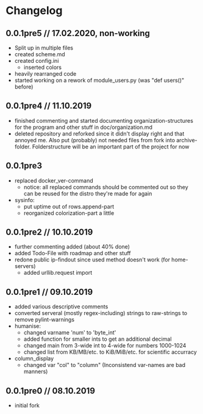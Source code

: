 # Changelog

## 0.0.1pre5 // 17.02.2020, non-working

* Split up in multiple files
* created scheme.md
* created config.ini
  * inserted colors
* heavily rearranged code
* started working on a rework of module_users.py (was "def users()" before)

## 0.0.1pre4 // 11.10.2019

* finished commenting and started documenting organization-structures for the program and other stuff in doc/organization.md
* deleted repository and reforked since it didn't display right and that annoyed me. Also put (probably) not needed files from fork into archive-folder. Folderstructure will be an important part of the project for now

## 0.0.1pre3

* replaced docker_ver-command
  * notice: all replaced commands should be commented out so they can be reused for the distro they're made for again
* sysinfo:
  * put uptime out of rows.append-part
  * reorganized colorization-part a little

## 0.0.1pre2 // 10.10.2019

* further commenting added (about 40% done)
* added Todo-File with roadmap and other stuff
* redone public ip-findout since used method doesn't work (for home-servers)
  * added urllib.request import

## 0.0.1pre1 // 09.10.2019

* added various descriptive comments
* converted serveral (mostly regex-including) strings to raw-strings to remove pylint-warnings
* humanise:
  * changed varname 'num' to 'byte_int'
  * added function for smaller ints to get an additional decimal
  * changed main from 3-wide int to 4-wide for numbers 1000-1024
  * changed list from KB/MB/etc. to KiB/MiB/etc. for scientific accurracy
* column_display
  * changed var "col" to "column" (Inconsistend var-names are bad manners)

## 0.0.1pre0 // 08.10.2019

* initial fork
